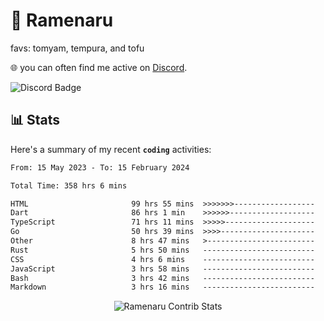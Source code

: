 # 🍜 Ramenaru
favs: tomyam, tempura, and tofu

🌐 you can often find me active on [Discord](https://discordapp.com/users/503291004200157185).

![Discord Badge](https://dcbadge.vercel.app/api/shield/503291004200157185)

## 📊 Stats

Here's a summary of my recent **`coding`** activities:

<!--START_SECTION:waka-->

```txt
From: 15 May 2023 - To: 15 February 2024

Total Time: 358 hrs 6 mins

HTML                       99 hrs 55 mins  >>>>>>>------------------   27.90 %
Dart                       86 hrs 1 min    >>>>>>-------------------   24.02 %
TypeScript                 71 hrs 11 mins  >>>>>--------------------   19.88 %
Go                         50 hrs 39 mins  >>>>---------------------   14.15 %
Other                      8 hrs 47 mins   >------------------------   02.46 %
Rust                       5 hrs 50 mins   -------------------------   01.63 %
CSS                        4 hrs 6 mins    -------------------------   01.15 %
JavaScript                 3 hrs 58 mins   -------------------------   01.11 %
Bash                       3 hrs 42 mins   -------------------------   01.03 %
Markdown                   3 hrs 16 mins   -------------------------   00.92 %
```

<!--END_SECTION:waka-->

<div style="text-align: center;">
   <img align="center" src="https://github-readme-streak-stats.herokuapp.com/?user=Ramenaru&theme=dark&card_width=520" alt="Ramenaru Contrib Stats" />
</div>


